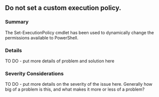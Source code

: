 ## Do not set a custom execution policy.

### Summary
The Set-ExecutionPolicy cmdlet has been used to dynamically change the permissions available to PowerShell.

### Details
TO DO - put more details of problem and solution here

### Severity Considerations
TO DO - put more details on the severity of the issue here.  Generally how big of a problem is this, and what makes it more or less of a problem?

